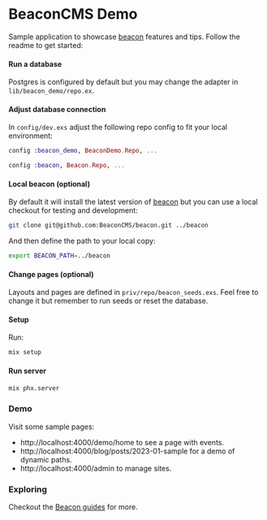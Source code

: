 # BeaconCMS Demo

Sample application to showcase [beacon](https://github.com/BeaconCMS/beacon) features and tips. Follow the readme to get started:

#### Run a database

Postgres is configured by default but you may change the adapter in `lib/beacon_demo/repo.ex`.

#### Adjust database connection

In `config/dev.exs` adjust the following repo config to fit your local environment:

```elixir
config :beacon_demo, BeaconDemo.Repo, ...

config :beacon, Beacon.Repo, ...
```

#### Local beacon (optional)

By default it will install the latest version of [beacon](https://github.com/BeaconCMS/beacon) but you can use a local checkout for testing and development:

```sh
git clone git@github.com:BeaconCMS/beacon.git ../beacon
```

And then define the path to your local copy:

```sh
export BEACON_PATH=../beacon
```

#### Change pages (optional)

Layouts and pages are defined in `priv/repo/beacon_seeds.exs`. Feel free to change it but remember to run seeds or reset the database.

#### Setup

Run:

```sh
mix setup
```

#### Run server

```sh
mix phx.server
```

### Demo

Visit some sample pages:

  * http://localhost:4000/demo/home to see a page with events.
  * http://localhost:4000/blog/posts/2023-01-sample for a demo of dynamic paths.
  * http://localhost:4000/admin to manage sites.

### Exploring

Checkout the [Beacon guides](https://github.com/BeaconCMS/beacon/tree/main/guides) for more.
